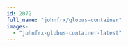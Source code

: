 ```yaml
---
id: 2072
full_name: "johnfrx/globus-container"
images: 
  - "johnfrx-globus-container-latest"
---
```

